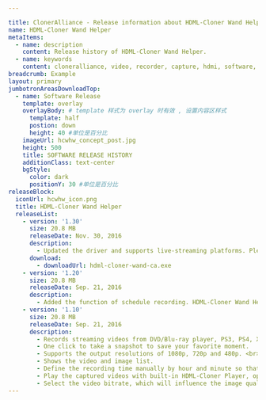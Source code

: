 ```yaml
---

title: ClonerAlliance - Release information about HDML-Cloner Wand Helper
name: HDML-Cloner Wand Helper
metaItems:
  - name: description
    content: Release history of HDML-Cloner Wand Helper.
  - name: keywords
    content: cloneralliance, video, recorder, capture, hdmi, software, 4k, live stream, release
breadcrumb: Example
layout: primary
jumbotronAreasDownloadTop:
  - name: Software Release
    template: overlay
    overlayBody: # template 样式为 overlay 时有效 , 设置内容区样式
      template: half
      postion: down
      height: 40 #单位是百分比  
    imageUrl: hcwhw_concept_post.jpg
    height: 500
    title: SOFTWARE RELEASE HISTORY    
    additionClass: text-center
    bgStyle:
      color: dark
      positionY: 30 #单位是百分比
releaseBlock:
  iconUrl: hcwhw_icon.png
  title: HDML-Cloner Wand Helper
  releaseList:
    - version: '1.30'
      size: 20.8 MB
      releaseDate: Nov. 30, 2016
      description: 
        - Updated the driver and supports live-streaming platforms. Please select "Video Live Streamer Device" as the third-party video capture program. For more info.
      download:
        - downloadUrl: hdml-cloner-wand-ca.exe   
    - version: '1.20'
      size: 20.8 MB
      releaseDate: Sep. 21, 2016
      description: 
        - Added the function of schedule recording. HDML-Cloner Wand Helper can start recording videos automatically at the scheduled time.
    - version: '1.10'
      size: 20.8 MB
      releaseDate: Sep. 21, 2016
      description: 
        - Records streaming videos from DVD/Blu-ray player, PS3, PS4, Xbox 360, Xbox One, Wii U, set-top box, etc via HDMI to your PC or laptop directly under Windows OS. <br> <b>Note:</b> HDML-Cloner Wand Helper must be used together with HDML-Cloner Wand.
        - One click to take a snapshot to save your favorite moment. 
        - Supports the output resolutions of 1080p, 720p and 480p. <br> <b>Note:</b> If the source input resolution is smaller than the set resolution, the source resolution will be   used automatically.
        - Shows the video and image list.
        - Define the recording time manually by hour and minute so that you don't need to stay in front of PC or laptop all the time while capturing.
        - Play the captured videos with built-in HDML-Cloner Player, open the folder where recorded videos are saved, delete the videos and change the video name manually. 
        - Select the video bitrate, which will influence the image quality and output size.
---
```

